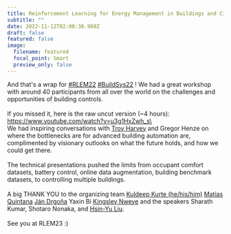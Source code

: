 ```yaml
---
title: Reinforcement Learning for Energy Management in Buildings and Cities (RLEM22)
subtitle: ""
date: 2022-11-12T02:08:38.960Z
draft: false
featured: false
image:
  filename: featured
  focal_point: Smart
  preview_only: false
---
```

And that's a wrap for [\#RLEM22](https://www.linkedin.com/feed/hashtag/?keywords=rlem22&highlightedUpdateUrns=urn%3Ali%3Aactivity%3A6997004333284286464) [\#BuildSys22](https://www.linkedin.com/feed/hashtag/?keywords=buildsys22&highlightedUpdateUrns=urn%3Ali%3Aactivity%3A6997004333284286464) ! We had a great workshop with around 40 participants from all over the world on the challenges and opportunities of building controls.  \
\
If you missed it, here is the raw uncut version (~4 hours):\
https://www.youtube.com/watch?v=u3g1HxZwh_s\
\
We had inspiring conversations with [Troy Harvey](https://www.linkedin.com/in/ACoAAAdZYQwB9LHq6cw5Ai8V_OG-aMPcnpp8IrA) and Gregor Henze on where the bottlenecks are for advanced building automation are, complimented by visionary outlooks on what the future holds, and how we could get there.\
\
The technical presentations pushed the limits from occupant comfort datasets, battery control, online data augmentation, building benchmark datasets, to controlling multiple buildings.\
\
A big THANK YOU to the organizing team [Kuldeep Kurte (he/his/him)](https://www.linkedin.com/in/ACoAAAbvVg0BO9G5uRfu7tiTRt8yn3gVGd5n_Oo) [Matias Quintana](https://www.linkedin.com/in/ACoAAAutKn4Bg22kC5csdtGl7BUHM8F8ybMshPc) [Ján Drgoňa](https://www.linkedin.com/in/ACoAABbrYkUBTWlxs6TWJSOaisjDGaPEl-KZZ2o) Yaxin Bi [Kingsley Nweye](https://www.linkedin.com/in/ACoAACGlpu4B5_eYff2-tnkBHbBNQYn4GJ_6QY0) and the speakers Sharath Kumar, Shotaro Nonaka, and [Hsin-Yu Liu](https://www.linkedin.com/in/ACoAABBmTQUBSwWCDpSsvgw0RhjIUZWA_1OGf-E).\
\
See you at RLEM23 :)